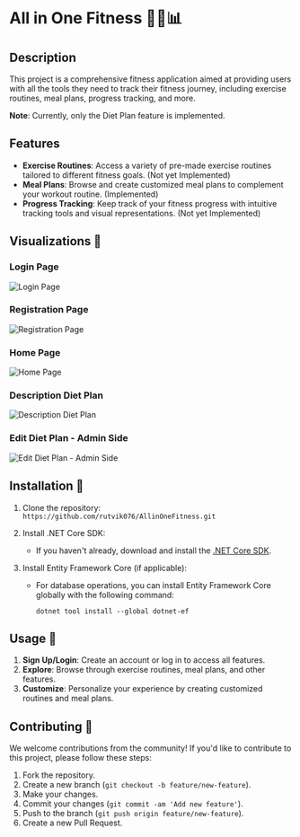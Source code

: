 # All in One Fitness 💪🍎📊

## Description
This project is a comprehensive fitness application aimed at providing users with all the tools they need to track their fitness journey, including exercise routines, meal plans, progress tracking, and more.

**Note**: Currently, only the Diet Plan feature is implemented.

## Features
- **Exercise Routines**: Access a variety of pre-made exercise routines tailored to different fitness goals. (Not yet Implemented)
- **Meal Plans**: Browse and create customized meal plans to complement your workout routine. (Implemented)
- **Progress Tracking**: Keep track of your fitness progress with intuitive tracking tools and visual representations. (Not yet Implemented)

## Visualizations 📸
### Login Page
![Login Page](https://github.com/rutvik076/AllinOneFitness/assets/128468310/d45c8a12-c5c9-4af3-ba31-5203fbfdb906)

### Registration Page
![Registration Page](https://github.com/rutvik076/AllinOneFitness/assets/128468310/728423df-071f-47a0-9375-1335d7490422)

### Home Page
![Home Page](https://github.com/rutvik076/AllinOneFitness/assets/128468310/83cf7f7c-5b20-451e-82df-e1c0147fd233)

### Description Diet Plan
![Description Diet Plan](https://github.com/rutvik076/AllinOneFitness/assets/128468310/e46c4ac0-0736-4136-9b03-2200280c5c8c)

### Edit Diet Plan - Admin Side
![Edit Diet Plan - Admin Side](https://github.com/rutvik076/AllinOneFitness/assets/128468310/a9a35170-da72-441f-99bb-7caedfb403b2)

## Installation 🔧
1. Clone the repository: `https://github.com/rutvik076/AllinOneFitness.git`
2. Install .NET Core SDK:
   - If you haven't already, download and install the [.NET Core SDK](https://dotnet.microsoft.com/download).

3. Install Entity Framework Core (if applicable):
   - For database operations, you can install Entity Framework Core globally with the following command:
     ```
     dotnet tool install --global dotnet-ef
     ```

## Usage 🚀
1. **Sign Up/Login**: Create an account or log in to access all features.
2. **Explore**: Browse through exercise routines, meal plans, and other features.
3. **Customize**: Personalize your experience by creating customized routines and meal plans.

## Contributing 🤝
We welcome contributions from the community! If you'd like to contribute to this project, please follow these steps:
1. Fork the repository.
2. Create a new branch (`git checkout -b feature/new-feature`).
3. Make your changes.
4. Commit your changes (`git commit -am 'Add new feature'`).
5. Push to the branch (`git push origin feature/new-feature`).
6. Create a new Pull Request.

